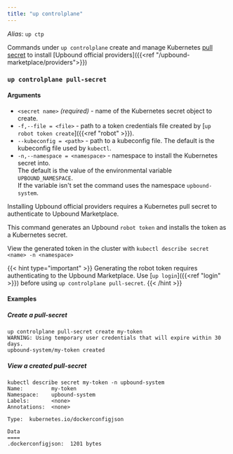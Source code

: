 ```yaml
---
title: "up controlplane"
---
```

_Alias_: `up ctp`

Commands under `up controlplane` create and manage Kubernetes [pull secret](https://kubernetes.io/docs/tasks/configure-pod-container/pull-image-private-registry/) to install [Upbound official providers]({{<ref "/upbound-marketplace/providers">}})

### `up controlplane pull-secret`

<!-- omit in toc -->
#### Arguments
* `<secret name>` _(required)_ - name of the Kubernetes secret object to create.
* `-f,--file = <file>` - path to a token credentials file created by [`up robot token create`]({{<ref "robot" >}}).
* `--kubeconfig = <path>` - path to a kubeconfig file. The default is the kubeconfig file used by `kubectl`.
* `-n,--namespace = <namespace>` - namespace to install the Kubernetes secret into.  
The default is the value of the environmental variable `UPBOUND_NAMESPACE`.  
If the variable isn't set the command uses the namespace `upbound-system`.

Installing Upbound official providers requires a Kubernetes pull secret to authenticate to Upbound Marketplace.

This command generates an Upbound `robot token` and installs the token as a Kubernetes secret.

View the generated token in the cluster with `kubectl describe secret <name> -n <namespace>`

{{< hint type="important" >}}
Generating the robot token requires authenticating to the Upbound Marketplace. Use [`up login`]({{<ref "login" >}}) before using `up controlplane pull-secret`.
{{< /hint >}}

<!-- omit in toc -->
#### Examples

##### Create a pull-secret
```command
up controlplane pull-secret create my-token
WARNING: Using temporary user credentials that will expire within 30 days.
upbound-system/my-token created
```

##### View a created pull-secret
```shell
kubectl describe secret my-token -n upbound-system
Name:         my-token
Namespace:    upbound-system
Labels:       <none>
Annotations:  <none>

Type:  kubernetes.io/dockerconfigjson

Data
====
.dockerconfigjson:  1201 bytes
```
